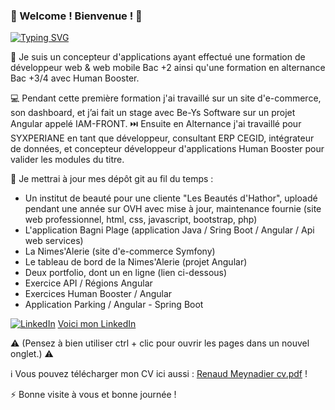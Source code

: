 ### 🍌 Welcome ! Bienvenue ! 🚀
[![Typing SVG](https://readme-typing-svg.herokuapp.com?font=Delius+Swash+Caps&size=15&duration=3000&color=327CFF&background=EFF13592&center=true&vCenter=true&multiline=true&lines=Concepteur+Développeur+d'Applications;Github+de+Meynadier+Renaud)](https://git.io/typing-svg)

📡 Je suis un concepteur d'applications ayant effectué une formation de développeur web & web mobile Bac +2 ainsi qu'une formation en alternance Bac +3/4 avec Human Booster.

💻 Pendant cette première formation j'ai travaillé sur un site d'e-commerce, son dashboard, et j’ai fait un stage avec Be-Ys Software sur un projet Angular appelé IAM-FRONT.
⏭️ Ensuite en Alternance j'ai travaillé pour SYXPERIANE en tant que développeur, consultant ERP CEGID, intégrateur de données, et concepteur développeur d'applications Human Booster pour valider les modules du titre.

📰 Je mettrai à jour mes dépôt git au fil du temps : 

- Un institut de beauté pour une cliente "Les Beautés d'Hathor", uploadé pendant une année sur OVH avec mise à jour, maintenance fournie (site web professionnel, html, css, javascript, bootstrap, php)
- L'application Bagni Plage (application Java / Sring Boot / Angular / Api web services)
- La Nimes'Alerie (site d'e-commerce Symfony)
- Le tableau de bord de la Nimes'Alerie (projet Angular)
- Deux portfolio, dont un en ligne (lien ci-dessous)
- Exercice API / Régions Angular
- Exercices Human Booster / Angular
- Application Parking / Angular - Spring Boot

[![LinkedIn](https://github.com/Ninewashburn/NineWashburn/assets/79519650/2c4139c7-61a1-4e2a-9dfa-5bf42e5fd44d)](https://www.linkedin.com/in/renaud-m-063/) [Voici mon LinkedIn](https://www.linkedin.com/in/renaud-m-063/)

⚠️ (Pensez à bien utiliser ctrl + clic pour ouvrir les pages dans un nouvel onglet.) ⚠️


ℹ️ Vous pouvez télécharger mon CV ici aussi :
[Renaud Meynadier cv.pdf](https://github.com/user-attachments/files/16113596/Renaud.Meynadier.cv.pdf) !


⚡ Bonne visite à vous et bonne journée !

<!--
**Ninewashburn/NineWashburn** is a ✨ _special_ ✨ repository because its `README.md` (this file) appears on your GitHub profile.


Here are some ideas to get you started:

- 🔭 I’m currently working on ...
- 🌱 I’m currently learning ...
- 👯 I’m looking to collaborate on ...
- 🤔 I’m looking for help with ...
- 💬 Ask me about ...
- 📫 How to reach me: ...
- 😄 Pronouns: ...
- ⚡ Fun fact: ...
-->
